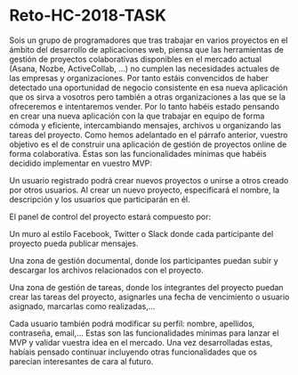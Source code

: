 # Reto-HC-2018-TASK
Sois un grupo de programadores que tras trabajar en varios proyectos en el ámbito del 
desarrollo de aplicaciones web, piensa que las herramientas de gestión de proyectos 
colaborativas disponibles en el mercado actual (Asana, Nozbe, ActiveCollab, ...) no 
cumplen las necesidades actuales de las empresas y organizaciones. Por tanto estáis 
convencidos de haber detectado una oportunidad de negocio consistente en esa nueva 
aplicación que os sirva a vosotros pero también a otras organizaciones a las que se la 
ofreceremos e intentaremos vender. 
Por lo tanto habéis estado pensando en crear una nueva aplicación con la que trabajar en 
equipo de forma cómoda y eficiente, intercambiando mensajes, archivos u organizando 
las tareas del proyecto.
Como hemos adelantado en el párrafo anterior, vuestro objetivo es el de construir una 
aplicación de gestión de proyectos online de forma colaborativa. Éstas son las 
funcionalidades mínimas que habéis decidido implementar en vuestro MVP:

Un usuario registrado podrá crear nuevos proyectos o unirse a otros creado por 
otros usuarios. Al crear un nuevo proyecto, especificará el nombre, la descripción y 
los usuarios que participarán en él.

El panel de control del proyecto estará compuesto por:

Un muro al estilo Facebook, Twitter o Slack donde cada participante del 
proyecto pueda publicar mensajes.

Una zona de gestión documental, donde los participantes puedan subir y 
descargar los archivos relacionados con el proyecto.

Una zona de gestión de tareas, donde los integrantes del proyecto puedan 
crear las tareas del proyecto, asignarles una fecha de vencimiento o usuario 
asignado, marcarlas como realizadas,...

Cada usuario también podrá modificar su perfil: nombre, apellidos, contraseña, 
email,...
Estas son las funcionalidades mínimas para lanzar el MVP y validar vuestra idea en el 
mercado. Una vez desarrolladas estas, habíais pensado continuar incluyendo otras 
funcionalidades que os parecían interesantes de cara al futuro.
